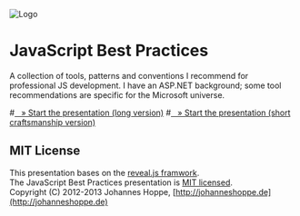 ![Logo](https://raw.github.com/JohannesHoppe/JsBestPractices/master/images/logo_big.png)
# JavaScript Best Practices

A collection of tools, patterns and conventions I recommend for professional JS development.
I have an ASP.NET background; some tool recommendations are specific for the Microsoft universe.  

#[&nbsp;&nbsp;&nbsp;&raquo; Start the presentation (long version)](http://johanneshoppe.github.com/JsBestPractices/)
#[&nbsp;&nbsp;&nbsp;&raquo; Start the presentation (short craftsmanship version)](http://johanneshoppe.github.com/JsBestPractices/index.craftsmanship.html)


## MIT License

This presentation bases on the [reveal.js framwork](http://lab.hakim.se/reveal-js/).  
The JavaScript Best Practices presentation is [MIT licensed](https://raw.github.com/JohannesHoppe/JsBestPractices/master/LICENSE).  
Copyright (C) 2012-2013 Johannes Hoppe, [http://johanneshoppe.de](http://johanneshoppe.de)
